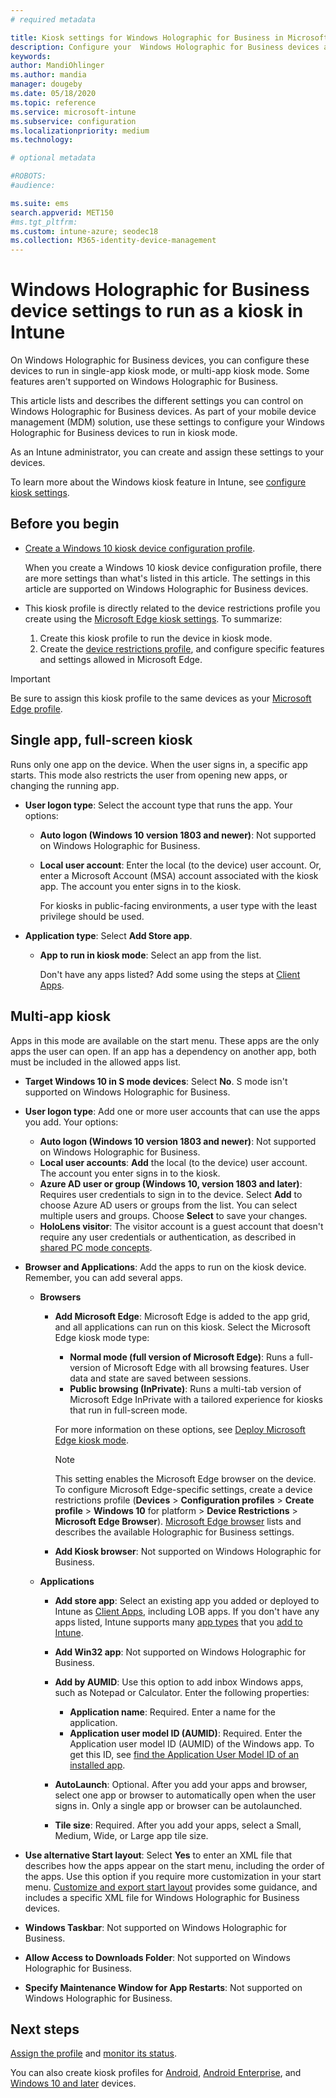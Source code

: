 ```yaml
---
# required metadata

title: Kiosk settings for Windows Holographic for Business in Microsoft Intune - Azure | Microsoft Docs
description: Configure your  Windows Holographic for Business devices as single-app and multi-app kiosks, customize the start menu, add apps, show the task bar, and configure a web browser in Microsoft Intune. 
keywords:
author: MandiOhlinger
ms.author: mandia
manager: dougeby
ms.date: 05/18/2020
ms.topic: reference
ms.service: microsoft-intune
ms.subservice: configuration
ms.localizationpriority: medium
ms.technology:

# optional metadata

#ROBOTS:
#audience:

ms.suite: ems
search.appverid: MET150
#ms.tgt_pltfrm:
ms.custom: intune-azure; seodec18
ms.collection: M365-identity-device-management
---
```


# Windows Holographic for Business device settings to run as a kiosk in Intune

On Windows Holographic for Business devices, you can configure these devices to run in single-app kiosk mode, or multi-app kiosk mode. Some features aren't supported on Windows Holographic for Business.

This article lists and describes the different settings you can control on Windows Holographic for Business devices. As part of your mobile device management (MDM) solution, use these settings to configure your Windows Holographic for Business devices to run in kiosk mode.

As an Intune administrator, you can create and assign these settings to your devices.

To learn more about the Windows kiosk feature in Intune, see [configure kiosk settings](kiosk-settings.md).

## Before you begin

- [Create a Windows 10 kiosk device configuration profile](kiosk-settings.md#create-the-profile).

  When you create a Windows 10 kiosk device configuration profile, there are more settings than what's listed in this article. The settings in this article are supported on Windows Holographic for Business devices.

- This kiosk profile is directly related to the device restrictions profile you create using the [Microsoft Edge kiosk settings](device-restrictions-windows-holographic.md#microsoft-edge-browser). To summarize:

  1. Create this kiosk profile to run the device in kiosk mode.
  2. Create the [device restrictions profile](device-restrictions-windows-holographic.md#microsoft-edge-browser), and configure specific features and settings allowed in Microsoft Edge.

> [!IMPORTANT]
> Be sure to assign this kiosk profile to the same devices as your [Microsoft Edge profile](device-restrictions-windows-holographic.md#microsoft-edge-browser).

## Single app, full-screen kiosk

Runs only one app on the device. When the user signs in, a specific app starts. This mode also restricts the user from opening new apps, or changing the running app.

- **User logon type**: Select the account type that runs the app. Your options:

  - **Auto logon (Windows 10 version 1803 and newer)**: Not supported on Windows Holographic for Business.
  - **Local user account**: Enter the local (to the device) user account. Or, enter a Microsoft Account (MSA) account associated with the kiosk app. The account you enter signs in to the kiosk.

    For kiosks in public-facing environments, a user type with the least privilege should be used.

- **Application type**: Select **Add Store app**.

  - **App to run in kiosk mode**: Select an app from the list.

    Don't have any apps listed? Add some using the steps at [Client Apps](../apps/apps-add.md).

## Multi-app kiosk

Apps in this mode are available on the start menu. These apps are the only apps the user can open. If an app has a dependency on another app, both must be included in the allowed apps list.

- **Target Windows 10 in S mode devices**: Select **No**. S mode isn't supported on Windows Holographic for Business.

- **User logon type**: Add one or more user accounts that can use the apps you add. Your options:

  - **Auto logon (Windows 10 version 1803 and newer)**: Not supported on Windows Holographic for Business.
  - **Local user accounts**: **Add** the local (to the device) user account. The account you enter signs in to the kiosk.
  - **Azure AD user or group (Windows 10, version 1803 and later)**: Requires user credentials to sign in to the device. Select **Add** to choose Azure AD users or groups from the list. You can select multiple users and groups. Choose **Select** to save your changes.
  - **HoloLens visitor**: The visitor account is a guest account that doesn't require any user credentials or authentication, as described in [shared PC mode concepts](https://docs.microsoft.com/windows/configuration/set-up-shared-or-guest-pc#shared-pc-mode-concepts).

- **Browser and Applications**: Add the apps to run on the kiosk device. Remember, you can add several apps.

  - **Browsers**
    - **Add Microsoft Edge**: Microsoft Edge is added to the app grid, and all applications can run on this kiosk. Select the Microsoft Edge kiosk mode type:

      - **Normal mode (full version of Microsoft Edge)**: Runs a full-version of Microsoft Edge with all browsing features. User data and state are saved between sessions.
      - **Public browsing (InPrivate)**: Runs a multi-tab version of Microsoft Edge InPrivate with a tailored experience for kiosks that run in full-screen mode.

      For more information on these options, see [Deploy Microsoft Edge kiosk mode](https://docs.microsoft.com/microsoft-edge/deploy/microsoft-edge-kiosk-mode-deploy#supported-configuration-types).

      > [!NOTE]
      > This setting enables the Microsoft Edge browser on the device. To configure Microsoft Edge-specific settings, create a device restrictions profile (**Devices** > **Configuration profiles** > **Create profile** > **Windows 10** for platform > **Device Restrictions** > **Microsoft Edge Browser**). [Microsoft Edge browser](device-restrictions-windows-holographic.md#microsoft-edge-browser) lists and describes the available Holographic for Business settings.

    - **Add Kiosk browser**: Not supported on Windows Holographic for Business.

  - **Applications**
    - **Add store app**: Select an existing app you added or deployed to Intune as [Client Apps](../apps/apps-add.md), including LOB apps. If you don't have any apps listed, Intune supports many [app types](../apps/apps-add.md) that you [add to Intune](../apps/store-apps-windows.md).
    - **Add Win32 app**: Not supported on Windows Holographic for Business.
    - **Add by AUMID**: Use this option to add inbox Windows apps, such as Notepad or Calculator. Enter the following properties:

      - **Application name**: Required. Enter a name for the application.
      - **Application user model ID (AUMID)**: Required. Enter the Application user model ID (AUMID) of the Windows app. To get this ID, see [find the Application User Model ID of an installed app](https://docs.microsoft.com/windows-hardware/customize/enterprise/find-the-application-user-model-id-of-an-installed-app).

    - **AutoLaunch**: Optional. After you add your apps and browser, select one app or browser to automatically open when the user signs in. Only a single app or browser can be autolaunched.
    - **Tile size**: Required. After you add your apps, select a Small, Medium, Wide, or Large app tile size.

- **Use alternative Start layout**: Select **Yes** to enter an XML file that describes how the apps appear on the start menu, including the order of the apps. Use this option if you require more customization in your start menu. [Customize and export start layout](https://docs.microsoft.com/hololens/hololens-kiosk#start-layout-for-hololens) provides some guidance, and includes a specific XML file for Windows Holographic for Business devices.

- **Windows Taskbar**: Not supported on Windows Holographic for Business.
- **Allow Access to Downloads Folder**: Not supported on Windows Holographic for Business.
- **Specify Maintenance Window for App Restarts**: Not supported on Windows Holographic for Business.

## Next steps

[Assign the profile](device-profile-assign.md) and [monitor its status](device-profile-monitor.md).

You can also create kiosk profiles for [Android](device-restrictions-android.md#kiosk), [Android Enterprise](device-restrictions-android-for-work.md#dedicated-devices), and [Windows 10 and later](kiosk-settings-windows.md) devices.
